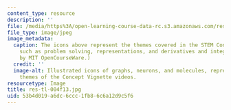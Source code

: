 ```yaml
---
content_type: resource
description: ''
file: /media/https%3A/open-learning-course-data-rc.s3.amazonaws.com/res-tll-004-stem-concept-videos-fall-2013/53b4d019a6dc6ccc1fb86c6a12d9c5f6_res-tl-004f13.jpg
file_type: image/jpeg
image_metadata:
  caption: The icons above represent the themes covered in the STEM Concept Videos,
    such as problem solving, representations, and derivatives and integrals. (Image
    by MIT OpenCourseWare.)
  credit: ''
  image-alt: Illustrated icons of graphs, neurons, and molecules, representing the
    themes of the Concept Vignette videos.
resourcetype: Image
title: res-tl-004f13.jpg
uid: 53b4d019-a6dc-6ccc-1fb8-6c6a12d9c5f6
---
```

